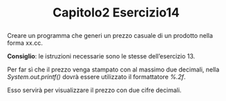 # <p align="center"> Capitolo2 Esercizio14 </p>

Creare un programma che generi un prezzo casuale di un prodotto nella forma xx.cc. <br>

**Consiglio**: le istruzioni necessarie sono le stesse dell’esercizio 13. <br>

Per far sì che il prezzo venga stampato con al massimo due decimali, nella *System.out.printf()* dovrà essere utilizzato
il formattatore *%.2f*. <br>

Esso servirà per visualizzare il prezzo con due cifre decimali.